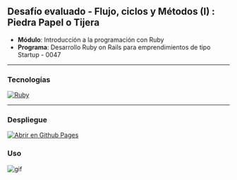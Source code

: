 ## Desafío evaluado - Flujo, ciclos y Métodos (I) : Piedra Papel o Tijera

- **Módulo**: Introducción a la programación con Ruby 
- **Programa**: Desarrollo Ruby on Rails para emprendimientos de tipo Startup - 0047

---

### Tecnologías


[![Ruby](https://img.shields.io/badge/ruby-%23CC342D.svg?style=for-the-badge&logo=ruby&logoColor=white)](https://www.ruby-lang.org/es/)

---

### Despliegue 

[![Abrir en Github Pages](https://img.shields.io/badge/-GitHub%20Pages-%23000?style=for-the-badge&logo=github&logoColor=ffffff)](https://mach-911.github.io/fullstack-ror/desafios/evaluados/pidra-papel-tijera/index.html)


### Uso

![gif](https://raw.githubusercontent.com/mach-911/fullstack-ror/gh-pages/desafios/evaluados/piedra-papel-tijera/assets/desafio_ejecutado.gif)